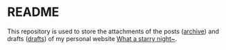 # README

This repository is used to store the attachments of the posts ([archive](https://github.com/HelloWorld-1017/HelloWorld-1017.github.io-post-and-draft-attachments/tree/main/archive)) and drafts ([drafts](https://github.com/HelloWorld-1017/HelloWorld-1017.github.io-post-and-draft-attachments/tree/main/drafts)) of my personal website [What a starry night~](https://helloworld-1017.github.io/).

